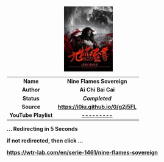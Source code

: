 
<meta charset="UTF-8">
<meta name="viewport" content="width=device-width, initial-scale=1.0">
<meta http-equiv="refresh" content="5;url=https://wtr-lab.com/en/serie-1461/nine-flames-sovereign">

<div style='margin: auto; width: 85%; padding: 10px;'>

<img src=".image/nfs.jpg" style='display: block; margin: auto; width: 30%;'>

| | |
| :---: | :---: |
| **Name** | **Nine Flames Sovereign** |
| **Author** | **Ai Chi Bai Cai** |
| **Status** | ***Completed*** |
| **Source** | **https://i0iu.github.io/0/g2j5FL** |
| **YouTube Playlist** | [**---------**](https://www.youtube.com/playlist?list=---------) |

**... Redirecting in 5 Seconds**

**if not redirected, then click ...**

**https://wtr-lab.com/en/serie-1461/nine-flames-sovereign**

</div>
